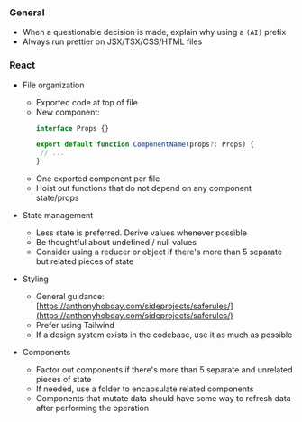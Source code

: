 ### General
- When a questionable decision is made, explain why using a `(AI)` prefix
- Always run prettier on JSX/TSX/CSS/HTML files

### React
- File organization
  - Exported code at top of file
  - New component:
    ```typescript
    interface Props {}

    export default function ComponentName(props?: Props) {
     // ...
    }
    ```
  - One exported component per file
  - Hoist out functions that do not depend on any component state/props

- State management
  - Less state is preferred. Derive values whenever possible
  - Be thoughtful about undefined / null values
  - Consider using a reducer or object if there's more than 5 separate but related pieces of state

- Styling
  - General guidance: [https://anthonyhobday.com/sideprojects/saferules/](https://anthonyhobday.com/sideprojects/saferules/)
  - Prefer using Tailwind
  - If a design system exists in the codebase, use it as much as possible

- Components
  - Factor out components if there's more than 5 separate and unrelated pieces of state
  - If needed, use a folder to encapsulate related components
  - Components that mutate data should have some way to refresh data after performing the operation